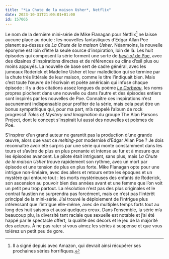 ```yaml
---
title: "*La Chute de la maison Usher*, Netflix"
date: 2023-10-31T21:00:01+01:00
id: 157065 
---
```


Le nom de la dernière mini-série de Mike Flanagan pour Netflix[^1] ne laisse aucune place au doute : les nouvelles fantastiques d’Edgar Allan Poe planent au-dessus de *La Chute de la maison Usher*. Néanmoins, la nouvelle éponyme est loin d’être la seule source d’inspiration, loin de là. Les huit épisodes qui composent la série forment une sorte de [*best-of* de Poe](https://fr.wikipedia.org/wiki/La_Chute_de_la_maison_Usher_(mini-série)#Références_à_l'œuvre_de_Poe), avec des dizaines d’inspirations directes et de références ou clins d’œil plus ou moins appuyés. La nouvelle de base sert de cadre général, avec les jumeaux Roderick et Madeline Usher et leur malediction qui se termine par la chute très littérale de leur maison, comme le titre l’indiquait bien. Mais c’est toute l’œuvre de l’écrivain et poète américain qui infuse chaque épisode : il y a des citations assez longues du poème [*Le Corbeau*](https://fr.wikipedia.org/wiki/Le_Corbeau_(poème)), les noms propres piochent dans une nouvelle ou dans l’autre et des épisodes entiers sont inspirés par les nouvelles de Poe. Connaître ces inspirations n’est aucunement indispensable pour profiter de la série, mais cela peut être un bonus sympathique qui, pour ma part, m’a rappelé l’album de rock progressif *‌Tales of Mystery and Imagination* du groupe The Alan Parsons Project, dont le concept s’inspirait lui aussi des nouvelles et poèmes de Poe.

S’inspirer d’un grand auteur ne garantit pas la production d’une grande œuvre, alors que vaut ce *melting-pot* modernisé d’Edgar Allan Poe ? Je dois reconnaître avoir été surpris par une série qui monte constamment dans les tours et s’avère de plus en plus prenante et intense au fur et à mesure que les épisodes avancent. Le pilote était intriguant, sans plus, mais *La Chute de la maison Usher* trouve rapidement son rythme, avec un mort par épisode et une tension de plus en plus forte. Mike Flanagan opte pour une intrigue non-linéaire, avec des allers et retours entre les époques et un mystère qui entoure tout : les morts mystérieuses des enfants de Roderick, son ascension au pouvoir bien des années avant et une femme que l’on voit un petit peu trop partout. La résolution n’est pas des plus originales et le contrat faustien ne surprendra pas forcément, mais ce n’est pas l’intérêt principal de la mini-série. J’ai trouvé le déploiement de l’intrigue plus intéressant que l’intrigue elle-même, avec de multiples temps forts tout au long des huit saisons et aussi quelques creux. Dans l’ensemble, la série m’a beaucoup plu, la diversité tant raciale que sexuelle est notable et j’ai été happé par le spectacle offert, la qualité des décors et le jeu de la majorité des acteurs. À ne pas rater si vous aimez les séries à suspense et que vous tolérez un petit peu de gore.

[^1]: Il a signé depuis avec Amazon, qui devrait ainsi récupérer ses prochaines séries horrifiques.
